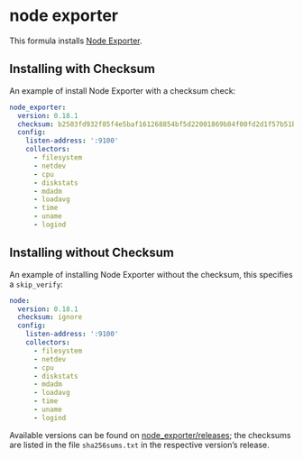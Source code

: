 # node exporter

This formula installs [Node Exporter](https://github.com/prometheus/node_exporter).

## Installing with Checksum

An example of install Node Exporter with a checksum check:
```yaml
node_exporter:
  version: 0.18.1
  checksum: b2503fd932f85f4e5baf161268854bf5d22001869b84f00fd2d1f57b51b72424
  config:
    listen-address: ':9100'
    collectors:
      - filesystem
      - netdev
      - cpu
      - diskstats
      - mdadm
      - loadavg
      - time
      - uname
      - logind
```

## Installing without Checksum

An example of installing Node Exporter without the checksum, this specifies a `skip_verify`:
```yaml
node:
  version: 0.18.1
  checksum: ignore
  config:
    listen-address: ':9100'
    collectors:
      - filesystem
      - netdev
      - cpu
      - diskstats
      - mdadm
      - loadavg
      - time
      - uname
      - logind
```

Available versions can be found on [node_exporter/releases](https://github.com/prometheus/node_exporter/releases); the checksums are listed in the file `sha256sums.txt` in the respective version’s release.
